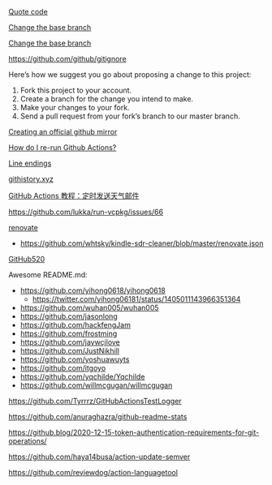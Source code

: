 [Quote code](https://github.com/lemire/simdjson/pull/138)

[Change the base branch](https://github.com/microsoft/mimalloc/pull/32)

[Change the base branch](https://stackoverflow.com/questions/10081053/how-to-change-the-base-branch-of-a-pull-request)

https://github.com/github/gitignore

Here’s how we suggest you go about proposing a change to this project:

1. Fork this project to your account.
2. Create a branch for the change you intend to make.
3. Make your changes to your fork.
4. Send a pull request from your fork’s branch to our master branch.

[Creating an official github mirror](https://stackoverflow.com/questions/11370239/creating-an-official-github-mirror)

[How do I re-run Github Actions?](https://stackoverflow.com/questions/56435547/how-do-i-re-run-github-actions)

[Line endings](https://help.github.com/en/github/using-git/configuring-git-to-handle-line-endings)

[githistory.xyz](https://github.githistory.xyz/myd7349/simdjson-cmake-example/blob/master/print_json.cpp)

[GitHub Actions 教程：定时发送天气邮件](http://www.ruanyifeng.com/blog/2019/12/github_actions.html)

https://github.com/lukka/run-vcpkg/issues/66

[renovate](https://github.com/renovatebot/renovate)

- https://github.com/whtsky/kindle-sdr-cleaner/blob/master/renovate.json

[GitHub520](https://github.com/521xueweihan/GitHub520)

Awesome README.md:

- https://github.com/yihong0618/yihong0618
  - https://twitter.com/yihong06181/status/1405011143966351364
- https://github.com/wuhan005/wuhan005
- https://github.com/jasonlong
- https://github.com/hackfengJam
- https://github.com/frostming
- https://github.com/jaywcjlove
- https://github.com/JustNikhill
- https://github.com/yoshuawuyts
- https://github.com/itgoyo
- https://github.com/yqchilde/Yqchilde
- https://github.com/willmcgugan/willmcgugan

https://github.com/Tyrrrz/GitHubActionsTestLogger

https://github.com/anuraghazra/github-readme-stats

https://github.blog/2020-12-15-token-authentication-requirements-for-git-operations/

https://github.com/haya14busa/action-update-semver

https://github.com/reviewdog/action-languagetool